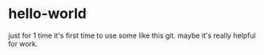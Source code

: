# hello-world
just for 1 time
it's first time to use some like this git. maybe it's really helpful for work. 
